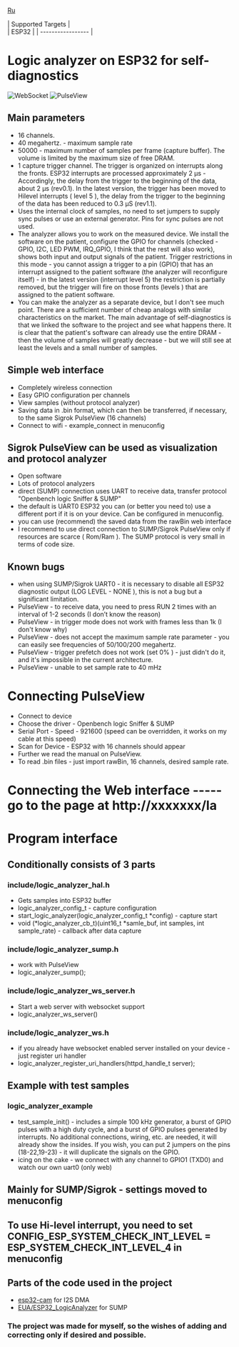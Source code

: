 [Ru](/README-RU.md)

| Supported Targets |  
| ESP32             | 
| ----------------- |

# Logic analyzer on ESP32 for self-diagnostics

![WebSocket](/la_ws.jpg)
![PulseView](/sigrok_esp.jpg)

## Main parameters
  - 16 channels.
  - 40 megahertz. - maximum sample rate
  - 50000 - maximum number of samples per frame (capture buffer). The volume is limited by the maximum size of free DRAM.
  - 1 capture trigger channel. The trigger is organized on interrupts along the fronts. ESP32 interrupts are processed approximately 2 µs - Accordingly, the delay from the trigger to the beginning of the data, about 2 µs (rev0.1). In the latest version, the trigger has been moved to Hilevel interrupts ( level 5 ), the delay from the trigger to the beginning of the data has been reduced to 0.3 μS (rev1.1).
  - Uses the internal clock of samples, no need to set jumpers to supply sync pulses or use an external generator. Pins for sync pulses are not used.
  - The analyzer allows you to work on the measured device. We install the software on the patient, configure the GPIO for channels (checked - GPIO, I2C, LED PWM, IRQ_GPIO, I think that the rest will also work), shows both input and output signals of the patient. Trigger restrictions in this mode - you cannot assign a trigger to a pin (GPIO) that has an interrupt assigned to the patient software (the analyzer will reconfigure itself) - in the latest version (interrupt level 5) the restriction is partially removed, but the trigger will fire on those fronts (levels ) that are assigned to the patient software.
  - You can make the analyzer as a separate device, but I don't see much point. There are a sufficient number of cheap analogs with similar characteristics on the market. The main advantage of self-diagnostics is that we linked the software to the project and see what happens there. It is clear that the patient's software can already use the entire DRAM - then the volume of samples will greatly decrease - but we will still see at least the levels and a small number of samples.
   ## Simple web interface
   - Completely wireless connection
   - Easy GPIO configuration per channels
   - View samples (without protocol analyzer)
   - Saving data in .bin format, which can then be transferred, if necessary, to the same Sigrok PulseView (16 channels)
   - Connect to wifi - example_connect in menuconfig
  ## Sigrok PulseView can be used as visualization and protocol analyzer
   - Open software
   - Lots of protocol analyzers
   - direct (SUMP) connection uses UART to receive data, transfer protocol "Openbench logic Sniffer & SUMP"
   - the default is UART0 ESP32 you can (or better you need to) use a different port if it is on your device. Can be configured in menuconfig.
   - you can use (recommend) the saved data from the rawBin web interface
   - I recommend to use direct connection to SUMP/Sigrok PulseView only if resources are scarce ( Rom/Ram ). The SUMP protocol is very small in terms of code size.
   ## Known bugs
   - when using SUMP/Sigrok UART0 - it is necessary to disable all ESP32 diagnostic output (LOG LEVEL - NONE ), this is not a bug but a significant limitation.
   - PulseView - to receive data, you need to press RUN 2 times with an interval of 1-2 seconds (I don’t know the reason)
   - PulseView - in trigger mode does not work with frames less than 1k (I don't know why)
   - PulseView - does not accept the maximum sample rate parameter - you can easily see frequencies of 50/100/200 megahertz.
   - PulseView - trigger prefetch does not work (set 0% ) - just didn't do it, and it's impossible in the current architecture.
   - PulseView - unable to set sample rate to 40 mHz
   # Connecting PulseView
   - Connect to device
   - Choose the driver - Openbench logic Sniffer & SUMP
   - Serial Port - Speed - 921600 (speed can be overridden, it works on my cable at this speed)
   - Scan for Device - ESP32 with 16 channels should appear
   - Further we read the manual on PulseView.
   - To read .bin files - just import rawBin, 16 channels, desired sample rate.
   # Connecting the Web interface ----- go to the page at http://xxxxxxx/la
   # Program interface
   ## Conditionally consists of 3 parts
   ### include/logic_analyzer_hal.h
   - Gets samples into ESP32 buffer
   - logic_analyzer_config_t - capture configuration
   - start_logic_analyzer(logic_analyzer_config_t *config) - capture start
   - void (*logic_analyzer_cb_t)(uint16_t *samle_buf, int samples, int sample_rate) - callback after data capture
   ### include/logic_analyzer_sump.h
   - work with PulseView
   - logic_analyzer_sump();
   ### include/logic_analyzer_ws_server.h
   - Start a web server with websocket support
   - logic_analyzer_ws_server()
   ### include/logic_analyzer_ws.h
   - if you already have websocket enabled server installed on your device - just register uri handler
   - logic_analyzer_register_uri_handlers(httpd_handle_t server);
   ## Example with test samples
   ### logic_analyzer_example
   - test_sample_init() - includes a simple 100 kHz generator, a burst of GPIO pulses with a high duty cycle, and a burst of GPIO pulses generated by interrupts. No additional connections, wiring, etc. are needed, it will already show the insides. If you wish, you can put 2 jumpers on the pins (18-22,19-23) - it will duplicate the signals on the GPIO.
   - icing on the cake - we connect with any channel to GPIO1 (TXD0) and watch our own uart0 (only web)
   ## Mainly for SUMP/Sigrok - settings moved to menuconfig
   ## To use Hi-level interrupt, you need to set CONFIG_ESP_SYSTEM_CHECK_INT_LEVEL = ESP_SYSTEM_CHECK_INT_LEVEL_4 in menuconfig

## Parts of the code used in the project
  - [esp32-cam](https://github.com/espressif/esp32-camera) for I2S DMA
  - [EUA/ESP32_LogicAnalyzer](https://github.com/EUA/ESP32_LogicAnalyzer) for SUMP

### The project was made for myself, so the wishes of adding and correcting only if desired and possible.
